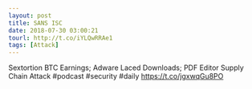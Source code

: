 ```yaml
---
layout: post
title: SANS ISC
date: 2018-07-30 03:00:21
tourl: http://t.co/iYLQwRRAe1
tags: [Attack]
---
```

Sextortion BTC Earnings; Adware Laced Downloads; PDF Editor Supply Chain Attack #podcast #security #daily https://t.co/jgxwqGu8PO